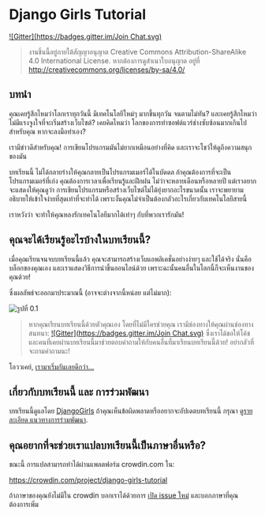 # Django Girls Tutorial

[!\[Gitter\](https://badges.gitter.im/Join Chat.svg)][1]

 [1]: https://gitter.im/DjangoGirls/tutorial?utm_source=badge&utm_medium=badge&utm_campaign=pr-badge&utm_content=badge

> งานชิ้นนี้อยู่ภายใต้สัญญาอนุญาต Creative Commons Attribution-ShareAlike 4.0 International License. หากต้องการดูสำเนาใบอนุญาต อยู่ที่ http://creativecommons.org/licenses/by-sa/4.0/

## บทนำ

คุณเคยรู้สึกไหมว่าโลกเราทุกวันนี้ มีเทคโนโลยีใหม่ๆ มากขึ้นทุกวัน จนตามไม่ทัน? และเคยรู้สึกไหมว่า ไม่มีแรงจูงใจที่จะเริ่มสร้างเว็บไซต์? เคยคิดไหมว่า โลกของการทำซอฟต์แวร์ช่างซับซ้อนมากเกินไปสำหรับคุณ หากจะลงมือทำเอง?

เรามีข่าวดีสำหรับคุณ! การเขียนโปรแกรมมันไม่ยากเหมือนอย่างที่คิด และเราจะโชว์ให้ดูถึงความสนุกของมัน

บทเรียนนี้ ไม่ได้กลายร่างให้คุณกลายเป็นโปรแกรมเมอร์ได้ในบัดดล ถ้าคุณต้องการที่จะเป็นโปรแกรมเมอร์ที่เก่ง คุณต้องการเวลาเพื่อเรียนรู้และฝึกฝน ไม่ว่าจะหลายเดือนหรือหลายปี แต่เราอยากจะแสดงให้คุณดูว่า การเขียนโปรแกรมหรือสร้างเว็บไซต์ไม่ได้ยุ่งยากอะไรขนาดนั้น เราจะพยายามอธิบายให้เข้าใจง่ายที่สุดเท่าที่จะทำได้ เพราะงั้นคุณไม่จำเป็นต้องกลัวอะไรเกี่ยวกับเทคโนโลยีสายนี้

เราหวังว่า จะทำให้คุณหลงรักเทคโนโลยีมากได้เท่าๆ กับที่พวกเรารักมัน!

## คุณจะได้เรียนรู้อะไรบ้างในบทเรียนนี้?

เมื่อคุณเรียนจนจบบทเรียนนี้แล้ว คุณจะสามารถสร้างเว็บแอพลิเคชั่นอย่างง่ายๆ และใช้ได้จริง นั่นคือ บล็อกของคุณเอง และเราแสดงวิธีการนำขึ้นออนไลน์ด้วย เพราะฉะนั้นคนอื่นในโลกนี้ก็จะเห็นงานของคุณด้วย!

ซึ่งผลลัพธ์จะออกมาประมาณนี้ (อาจจะต่างจากนี้หน่อย แต่ไม่มาก):

![รูปที่ 0.1][2]

 [2]: images/application.png

> หากคุณเรียนบทเรียนนี้ด้วยตัวคุณเอง โดยที่ไม่มีใครช่วยคุณ เรามีช่องทางให้คุณผ่านช่องทางสนทนา: [!\[Gitter\](https://badges.gitter.im/Join Chat.svg)][1] ซึ่งเราได้ขอให้โค้ชและคนที่เคยผ่านบทเรียนนี้มาช่วยตอบคำถามให้กับคนอื่นที่มาเรียนบทเรียนนี้ด้วย! อย่ากลัวที่จะถามคำถามนะ!

โอววเคย์, [เรามาเริ่มกันเลยดีกว่า...][3]

 [3]: ./how_the_internet_works/README.md

## เกี่ยวกับบทเรียนนี้ และ การร่วมพัฒนา

บทเรียนนี้ดูแลโดย [DjangoGirls][4] ถ้าคุณเห็นข้อผิดพลาดหรืออยากจะอัปเดตบทเรียนนี้ กรุณา [ดูรายละเอียด แนวทางการร่วมพัฒนา][5].

 [4]: http://djangogirls.org/
 [5]: https://github.com/DjangoGirls/tutorial/blob/master/README.md

## คุณอยากที่จะช่วยเราแปลบทเรียนนี้เป็นภาษาอื่นหรือ?

ขณะนี้ การแปลสามารถทำได้ผ่านแพลตฟอร์ม crowdin.com ใน:

https://crowdin.com/project/django-girls-tutorial

ถ้าภาษาของคุณยังไม่มีใน crowdin บอกเราได้ด้วยการ [เปิด issue ใหม่][6] และบอกภาษาที่คุณต้องการเพิ่ม

 [6]: https://github.com/DjangoGirls/tutorial/issues/new